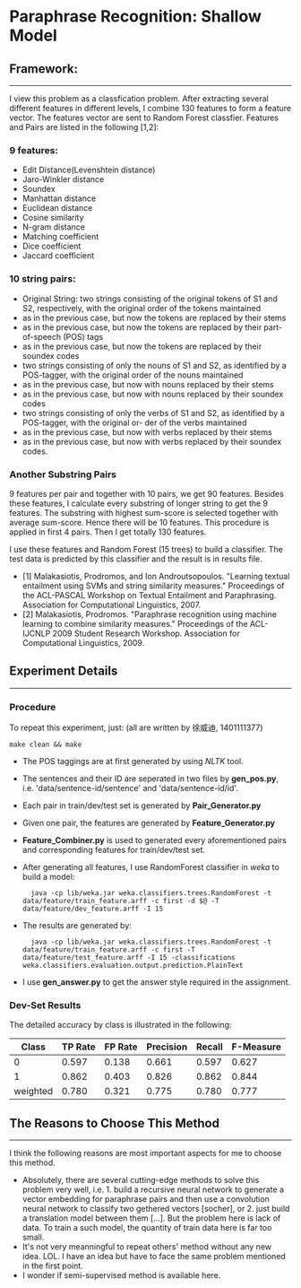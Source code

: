# Paraphrase Recognition: Shallow Model

## Framework:
---------------------------------------
	
I view this problem as a classfication problem. After extracting several different features in different levels, I combine 130 features to form a feature vector. The features vector are sent to Random Forest classfier. Features and Pairs are listed in the following [1,2]:

### 9 features:

*	Edit Distance(Levenshtein distance)
*	Jaro-Winkler distance
*	Soundex
*	Manhattan distance
*	Euclidean distance
*	Cosine similarity
*	N-gram distance
*	Matching coefficient
*	Dice coefficient
*	Jaccard coefficient

### 10 string pairs:

*	Original String: two strings consisting of the original tokens of S1 and S2, respectively, with the original order of the tokens maintained
*	as in the previous case, but now the tokens are replaced by their stems
*	as in the previous case, but now the tokens are replaced by their part-of-speech (POS) tags
*	as in the previous case, but now the tokens are replaced by their soundex codes
*	two strings consisting of only the nouns of S1 and S2, as identified by a POS-tagger, with the original order of the nouns maintained
*	as in the previous case, but now with nouns replaced by their stems
*	as in the previous case, but now with nouns replaced by their soundex codes
*	two strings consisting of only the verbs of S1 and S2, as identified by a POS-tagger, with the original or- der of the verbs maintained
*	as in the previous case, but now with verbs replaced by their stems
*	as in the previous case, but now with verbs replaced by their soundex codes.

### Another Substring Pairs

9 features per pair and together with 10 pairs, we get 90 features. Besides these features, I calculate every substring of longer string  to get the 9 features. The substring with highest sum-score is selected together with average sum-score. Hence there will be 10 features. This procedure is applied in first 4 pairs. Then I get totally 130 features.

I use these features and Random Forest (15 trees) to build a classifier. The test data is predicted by this classifier and the result is in results file.

* [1] Malakasiotis, Prodromos, and Ion Androutsopoulos. "Learning textual entailment using SVMs and string similarity measures." Proceedings of the ACL-PASCAL Workshop on Textual Entailment and Paraphrasing. Association for Computational Linguistics, 2007. 
* [2] Malakasiotis, Prodromos. "Paraphrase recognition using machine learning to combine similarity measures." Proceedings of the ACL-IJCNLP 2009 Student Research Workshop. Association for Computational Linguistics, 2009.

## Experiment Details

------------------------------------------------
### Procedure

To repeat this experiment, just: (all are written by 徐威迪, 1401111377)

	make clean && make

* The POS taggings are at first generated by using *NLTK* tool.
* The sentences and their ID are seperated in two files by **gen_pos.py**, i.e. 'data/sentence-id/sentence' and 'data/sentence-id/id'.
* Each pair in train/dev/test set is generated by **Pair_Generator.py**
* Given one pair, the features are generated by **Feature_Generator.py**
* **Feature_Combiner.py** is used to generated every aforementioned pairs and corresponding features for train/dev/test set.
* After generating all features, I use RandomForest classifier in *weka* to build a model:
	
		java -cp lib/weka.jar weka.classifiers.trees.RandomForest -t data/feature/train_feature.arff -c first -d $@ -T data/feature/dev_feature.arff -I 15
		
* The results are generated by:

		java -cp lib/weka.jar weka.classifiers.trees.RandomForest -t data/feature/train_feature.arff -c first -T data/feature/test_feature.arff -I 15 -classifications weka.classifiers.evaluation.output.prediction.PlainText

* I use **gen_answer.py** to get the answer style required in the assignment.


### Dev-Set Results

The detailed accuracy by class is illustrated in the following:

 Class  |TP Rate | FP Rate | Precision | Recall | F-Measure
--------|--------|---------|-----------|--------|-----------
 0      |0.597   |0.138    | 0.661     |0.597   | 0.627 
 1      |0.862   |0.403    | 0.826     |0.862   | 0.844
weighted|0.780   |0.321    | 0.775     |0.780   | 0.777


## The Reasons to Choose This Method
---------------------------
I think the following reasons are most important aspects for me to choose this method.

* Absolutely, there are several cutting-edge methods to solve this problem very well, i.e. 1. build a recursive neural network to generate a vector embedding for paraphrase pairs and then use a convolution neural network to classify two gethered vectors [socher], or 2. just build a translation model between them [...]. But the problem here is lack of data. To train a such model, the quantity of train data here is far too small.
* It's not very meanningful to repeat others' method without any new idea. LOL. I have an idea but have to face the same problem mentioned in the first point. 
* I wonder if semi-supervised method is available here.
